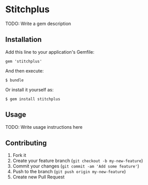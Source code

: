 # Stitchplus

TODO: Write a gem description

## Installation

Add this line to your application's Gemfile:

    gem 'stitchplus'

And then execute:

    $ bundle

Or install it yourself as:

    $ gem install stitchplus

## Usage

TODO: Write usage instructions here

## Contributing

1. Fork it
2. Create your feature branch (`git checkout -b my-new-feature`)
3. Commit your changes (`git commit -am 'Add some feature'`)
4. Push to the branch (`git push origin my-new-feature`)
5. Create new Pull Request

